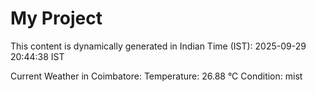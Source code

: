 # My Project

This content is dynamically generated in Indian Time (IST): 2025-09-29 20:44:38 IST


Current Weather in Coimbatore:
Temperature: 26.88 °C
Condition: mist
